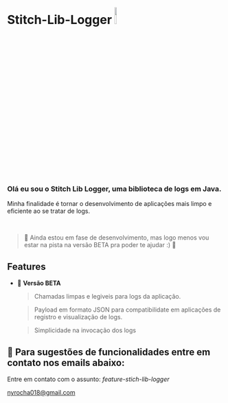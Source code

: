 # Stitch-Lib-Logger <img src="https://i.pinimg.com/originals/b2/5d/6b/b25d6bdc934ceafc2037b751ac0ad6c5.gif" height=10% width=10% /> 
<h3> Olá eu sou o Stitch Lib Logger, uma biblioteca de logs em Java. </h3>


  Minha finalidade é tornar o desenvolvimento de aplicações mais limpo e eficiente ao se tratar de logs. 
  
  <br>

> :construction: Ainda estou em fase de desenvolvimento, mas logo menos vou estar na pista na versão BETA pra poder te ajudar :) :construction: 

<h2> Features </h2>

  - :construction: <b>Versão BETA</b>
  
     > Chamadas limpas e legiveis para logs da aplicação.
     
     > Payload em formato JSON para compatibilidate em aplicações de registro e visualização de logs.
     
     > Simplicidade na invocação dos logs 

## 📁 Para sugestões de funcionalidades entre em contato nos emails abaixo:

Entre em contato com o assunto: <i>feature-stich-lib-logger</i>

nyrocha018@gmail.com
